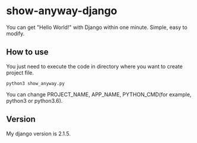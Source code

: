 # show-anyway-django
You can get "Hello World!" with Django within one minute. Simple, easy to modify.

## How to use
You just need to execute the code in directory where you want to create project file.
~~~
python3 show_anyway.py
~~~
You can change PROJECT_NAME, APP_NAME, PYTHON_CMD(for example, python3 or python3.6).

## Version
My django version is 2.1.5.
